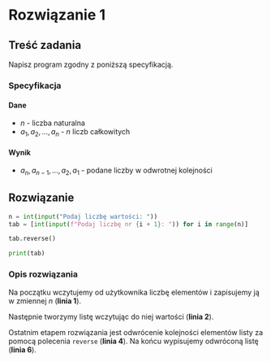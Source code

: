 # Rozwiązanie 1

## Treść zadania

Napisz program zgodny z poniższą specyfikacją.

### Specyfikacja

#### Dane

* $n$ - liczba naturalna
* $a_1,a_2,\dots,a_n$ - $n$ liczb całkowitych

#### Wynik

* $a_n,a_{n-1},\dots,a_2,a_1$ - podane liczby w odwrotnej kolejności

## Rozwiązanie

```python
n = int(input("Podaj liczbę wartości: "))
tab = [int(input(f"Podaj liczbę nr {i + 1}: ")) for i in range(n)]

tab.reverse()

print(tab)
```

### Opis rozwiązania

Na początku wczytujemy od użytkownika liczbę elementów i zapisujemy ją w zmiennej $n$ (**linia 1**).

Następnie tworzymy listę wczytując do niej wartości (**linia 2**).

Ostatnim etapem rozwiązania jest odwrócenie kolejności elementów listy za pomocą polecenia `reverse` (**linia 4**). Na końcu wypisujemy odwróconą listę (**linia 6**).
